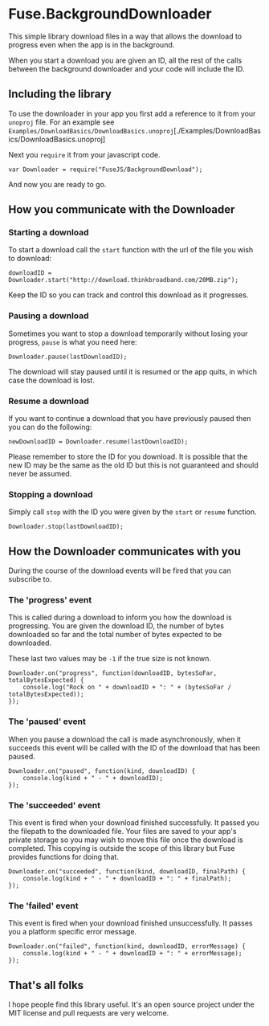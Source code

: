 # Fuse.BackgroundDownloader

This simple library download files in a way that allows the download to progress even when the app is in the background.

When you start a download you are given an ID, all the rest of the calls between the background downloader and your code will include the ID.

## Including the library

To use the downloader in your app you first add a reference to it from your `unoproj` file. For an example see `Examples/DownloadBasics/DownloadBasics.unoproj`[./Examples/DownloadBasics/DownloadBasics.unoproj]

Next you `require` it from your javascript code.

```
var Downloader = require("FuseJS/BackgroundDownload");
```

And now you are ready to go.

## How you communicate with the Downloader

### Starting a download

To start a download call the `start` function with the url of the file you wish to download:

```
downloadID = Downloader.start("http://download.thinkbroadband.com/20MB.zip");
```

Keep the ID so you can track and control this download as it progresses.

### Pausing a download

Sometimes you want to stop a download temporarily without losing your progress, `pause` is what you need here:

```
Downloader.pause(lastDownloadID);
```

The download will stay paused until it is resumed or the app quits, in which case the download is lost.

### Resume a download

If you want to continue a download that you have previously paused then you can do the following:

```
newDownloadID = Downloader.resume(lastDownloadID);
```

Please remember to store the ID for you download. It is possible that the new ID may be the same as the old ID but this is not guaranteed and should never be assumed.

### Stopping a download

Simply call `stop` with the ID you were given by the `start` or `resume` function.

```
Downloader.stop(lastDownloadID);
```

## How the Downloader communicates with you

During the course of the download events will be fired that you can subscribe to.

### The 'progress' event

This is called during a download to inform you how the download is progressing. You are given the download ID, the number of bytes downloaded so far and the total number of bytes expected to be downloaded.

These last two values may be `-1` if the true size is not known.

```
Downloader.on("progress", function(downloadID, bytesSoFar, totalBytesExpected) {
    console.log("Rock on " + downloadID + ": " + (bytesSoFar / totalBytesExpected));
});
```

### The 'paused' event

When you pause a download the call is made asynchronously, when it succeeds this event will be called with the ID of the download that has been paused.

```
Downloader.on("paused", function(kind, downloadID) {
    console.log(kind + " - " + downloadID);
});
```

### The 'succeeded' event

This event is fired when your download finished successfully. It passed you the filepath to the downloaded file. Your files are saved to your app's private storage so you may wish to move this file once the download is completed. This copying is outside the scope of this library but Fuse provides functions for doing that.

```
Downloader.on("succeeded", function(kind, downloadID, finalPath) {
    console.log(kind + " - " + downloadID + ": " + finalPath);
});
```

### The 'failed' event

This event is fired when your download finished unsuccessfully. It passes you a platform specific error message.

```
Downloader.on("failed", function(kind, downloadID, errorMessage) {
    console.log(kind + " - " + downloadID + ": " + errorMessage);
});
```

## That's all folks

I hope people find this library useful. It's an open source project under the MIT license and pull requests are very welcome.
